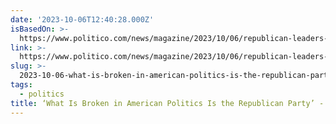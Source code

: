```yaml
---
date: '2023-10-06T12:40:28.000Z'
isBasedOn: >-
  https://www.politico.com/news/magazine/2023/10/06/republican-leaders-mccarthy-expert-roundup-00120170
link: >-
  https://www.politico.com/news/magazine/2023/10/06/republican-leaders-mccarthy-expert-roundup-00120170
slug: >-
  2023-10-06-what-is-broken-in-american-politics-is-the-republican-party-politico
tags:
  - politics
title: ‘What Is Broken in American Politics Is the Republican Party’ - POLITICO
---
```


